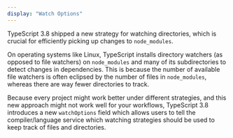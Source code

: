 ```yaml
---
display: "Watch Options"
---
```


TypeScript 3.8 shipped a new strategy for watching directories, which is crucial for efficiently picking up changes to `node_modules`.

On operating systems like Linux, TypeScript installs directory watchers (as opposed to file watchers) on `node_modules` and many of its subdirectories to detect changes in dependencies.
This is because the number of available file watchers is often eclipsed by the number of files in `node_modules`, whereas there are way fewer directories to track.

Because every project might work better under different strategies, and this new approach might not work well for your workflows, TypeScript 3.8 introduces a new `watchOptions` field which allows users to tell the compiler/language service which watching strategies should be used to keep track of files and directories.
